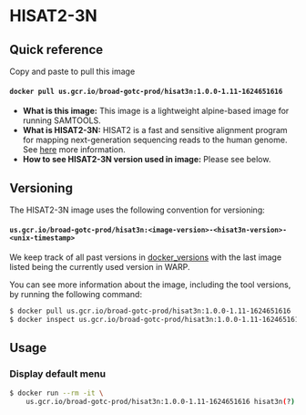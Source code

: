 # HISAT2-3N

## Quick reference

Copy and paste to pull this image

#### `docker pull us.gcr.io/broad-gotc-prod/hisat3n:1.0.0-1.11-1624651616`

- __What is this image:__ This image is a lightweight alpine-based image for running SAMTOOLS.
- __What is HISAT2-3N:__ HISAT2 is a fast and sensitive alignment program for mapping next-generation sequencing reads to the human genome. See [here](https://github.com/DaehwanKimLab/hisat2) more information.
- __How to see HISAT2-3N version used in image:__ Please see below.

## Versioning

The HISAT2-3N image uses the following convention for versioning:

#### `us.gcr.io/broad-gotc-prod/hisat3n:<image-version>-<hisat3n-version>-<unix-timestamp>` 

We keep track of all past versions in [docker_versions](docker_versions.tsv) with the last image listed being the currently used version in WARP.

You can see more information about the image, including the tool versions, by running the following command:

```bash
$ docker pull us.gcr.io/broad-gotc-prod/hisat3n:1.0.0-1.11-1624651616
$ docker inspect us.gcr.io/broad-gotc-prod/hisat3n:1.0.0-1.11-1624651616
```

## Usage

### Display default menu

```bash
$ docker run --rm -it \
    us.gcr.io/broad-gotc-prod/hisat3n:1.0.0-1.11-1624651616 hisat3n(?) 
```
